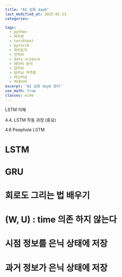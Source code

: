 ```yaml
---
title: "AI 심화 day6"
last_modified_at: 2025-01-23
categories:

tags:
  - python
  - 파이썬
  - torchtext
  - pytorch
  - 파이토치
  - 전처리
  - data science
  - 데이터 분석
  - 딥러닝
  - 딥러닝 자격증
  - 머신러닝
  - 빅데이터
excerpt: "AI 심화 day6 정리"
use_math: true
classes: wide
---
```


LSTM 이해

4.4. LSTM 작동 과정 (중요)

4.6 Peephole LSTM

# LSTM
# GRU

# 회로도 그리는 법 배우기

# (W, U) : time 의존 하지 않는다
# 시점 정보를 은닉 상태에 저장
# 과거 정보가 은닉 상태에 저장
